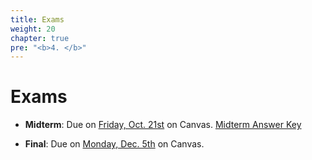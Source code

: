 ```yaml
---
title: Exams
weight: 20
chapter: true
pre: "<b>4. </b>"
---
```


# Exams

- **Midterm**: Due on <u>Friday, Oct. 21st</u> on Canvas. <a onclick="ga('send', 'event', 'External-Link','click','midterm_answerkey','0','Link');" href="https://sta235.netlify.app/Exams/STA235H_Fall22_Miderm_AnswerKey.html" target="_blank" class="btn btn-default">Midterm Answer Key <i class="fas fa-external-link-alt"></i></a>

- **Final**: Due on <u>Monday, Dec. 5th</u> on Canvas.


